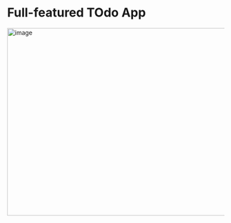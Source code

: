 # Full-featured TOdo App

<img width="1782" height="436" alt="image" src="https://github.com/user-attachments/assets/76a16328-e1f3-4579-9a67-3ba48c52b830" />

